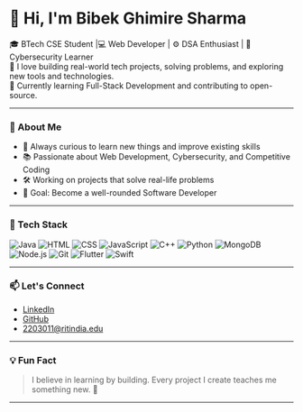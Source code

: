 # 👋 Hi, I'm Bibek Ghimire Sharma

🎓 BTech CSE Student |💻 Web Developer | ⚙️ DSA Enthusiast | 🔐 Cybersecurity Learner  
🚀 I love building real-world tech projects, solving problems, and exploring new tools and technologies.  
🌱 Currently learning Full-Stack Development and contributing to open-source.

---

### 💼 About Me

- 🧠 Always curious to learn new things and improve existing skills
- 📚 Passionate about Web Development, Cybersecurity, and Competitive Coding
- 🛠️ Working on projects that solve real-life problems
- 🎯 Goal: Become a well-rounded Software Developer

---

### 🔧 Tech Stack

![Java](https://img.shields.io/badge/Java-007396?style=flat&logo=java&logoColor=white)
![HTML](https://img.shields.io/badge/HTML5-E34F26?style=flat&logo=html5&logoColor=white)
![CSS](https://img.shields.io/badge/CSS3-1572B6?style=flat&logo=css3)
![JavaScript](https://img.shields.io/badge/JavaScript-F7DF1E?style=flat&logo=javascript&logoColor=black)
![C++](https://img.shields.io/badge/C++-00599C?style=flat&logo=c%2B%2B&logoColor=white)
![Python](https://img.shields.io/badge/Python-3776AB?style=flat&logo=python&logoColor=white)
![MongoDB](https://img.shields.io/badge/MongoDB-47A248?style=flat&logo=mongodb&logoColor=white)
![Node.js](https://img.shields.io/badge/Node.js-339933?style=flat&logo=node.js&logoColor=white)
![Git](https://img.shields.io/badge/Git-F05032?style=flat&logo=git&logoColor=white)
![Flutter](https://img.shields.io/badge/Flutter-02569B?style=flat&logo=flutter&logoColor=white)
![Swift](https://img.shields.io/badge/Swift-FA7343?style=flat&logo=swift&logoColor=white)


---

### 📫 Let's Connect

- [LinkedIn](https://www.linkedin.com/in/BibekSharma)
- [GitHub](https://github.com/BibekGhimireSharma)
- 2203011@ritindia.edu

---

### 💡 Fun Fact

> I believe in learning by building. Every project I create teaches me something new. 🚀

---

